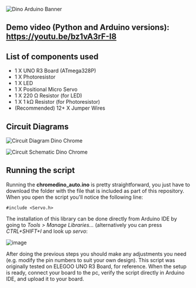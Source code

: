 ![Dino Arduino Banner](https://github.com/sfiguero-git/Chromedino-Arduino-Automation/assets/35702217/c4c48343-2158-45b5-9a8f-1d0c427d60de)
## Demo video (Python and Arduino versions): https://youtu.be/bz1vA3rF-I8
## List of components used
* 1 X UNO R3 Board (ATmega328P)
* 1 X Photoresistor
* 1 X LED
* 1 X Positional Micro Servo
* 1 X 220 Ω Resistor (for LED)
* 1 X 1 kΩ Resistor (for Photoresistor)
* (Recommended) 12+ X Jumper Wires
  
## Circuit Diagrams

![Circuit Diagram Dino Chrome](https://github.com/sfiguero-git/Chromedino-Arduino-Automation/assets/35702217/128280c0-13b2-42dd-bb2c-402d559c5ab7)

![Circuit Schematic Dino Chrome](https://github.com/sfiguero-git/Chromedino-Arduino-Automation/assets/35702217/a1bf9317-79fb-4ace-a58d-653ce27a4909)

## Running the script
Running the **chromedino_auto.ino** is pretty straightforward, you just have to download the folder with the file that is included as part of this repository. When you open the script you'll notice the following line: 

`#include <Servo.h>`

The installation of this library can be done directly from Arduino IDE by going to _Tools > Manage Libraries..._ (alternatively you can press _CTRL+SHIFT+I_ and look up _servo_:

![image](https://github.com/sfiguero-git/Chromedino-Arduino-Automation/assets/35702217/a4f7e398-6f8c-4b49-812b-8e5b3a533035)

After doing the previous steps you should make any adjustments you need (e.g. modify the pin numbers to suit your own design). This script was originally tested on ELEGOO UNO R3 Board, for reference. When the setup is ready, connect your board to the pc, verify the script directly in Arduino IDE, and upload it to your board.
